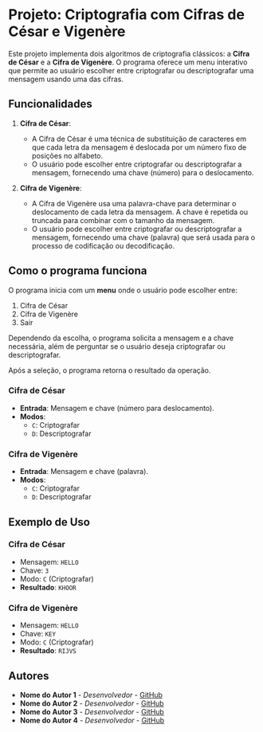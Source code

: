 # Projeto: Criptografia com Cifras de César e Vigenère

Este projeto implementa dois algoritmos de criptografia clássicos: a **Cifra de César** e a **Cifra de Vigenère**. O programa oferece um menu interativo que permite ao usuário escolher entre criptografar ou descriptografar uma mensagem usando uma das cifras.

## Funcionalidades

1. **Cifra de César**:
   - A Cifra de César é uma técnica de substituição de caracteres em que cada letra da mensagem é deslocada por um número fixo de posições no alfabeto.
   - O usuário pode escolher entre criptografar ou descriptografar a mensagem, fornecendo uma chave (número) para o deslocamento.

2. **Cifra de Vigenère**:
   - A Cifra de Vigenère usa uma palavra-chave para determinar o deslocamento de cada letra da mensagem. A chave é repetida ou truncada para combinar com o tamanho da mensagem.
   - O usuário pode escolher entre criptografar ou descriptografar a mensagem, fornecendo uma chave (palavra) que será usada para o processo de codificação ou decodificação.

## Como o programa funciona

O programa inicia com um **menu** onde o usuário pode escolher entre:

1. Cifra de César  
2. Cifra de Vigenère  
0. Sair

Dependendo da escolha, o programa solicita a mensagem e a chave necessária, além de perguntar se o usuário deseja criptografar ou descriptografar. 

Após a seleção, o programa retorna o resultado da operação.

### Cifra de César
- **Entrada**: Mensagem e chave (número para deslocamento).
- **Modos**:
  - `C`: Criptografar
  - `D`: Descriptografar

### Cifra de Vigenère
- **Entrada**: Mensagem e chave (palavra).
- **Modos**:
  - `C`: Criptografar
  - `D`: Descriptografar

## Exemplo de Uso

### Cifra de César
- Mensagem: `HELLO`
- Chave: `3`
- Modo: `C` (Criptografar)
- **Resultado**: `KHOOR`

### Cifra de Vigenère
- Mensagem: `HELLO`
- Chave: `KEY`
- Modo: `C` (Criptografar)
- **Resultado**: `RIJVS`

## Autores

- **Nome do Autor 1** - *Desenvolvedor* - [GitHub](https://github.com/tallismelo07)
- **Nome do Autor 2** - *Desenvolvedor* - [GitHub](https://github.com/leonardoalvarengaa)
- **Nome do Autor 3** - *Desenvolvedor* - [GitHub](https://github.com/gabrfrade01)
- **Nome do Autor 4** - *Desenvolvedor* - [GitHub](https://github.com/marcosjrzz)


 
